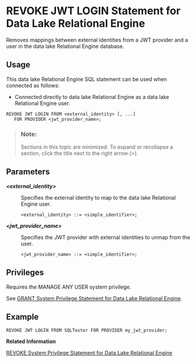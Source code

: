 <!-- loio06e06d8484ab4d97bfd83494bbcf8e06 -->

# REVOKE JWT LOGIN Statement for Data Lake Relational Engine

Removes mappings between external identities from a JWT provider and a user in the data lake Relational Engine database.



<a name="loio06e06d8484ab4d97bfd83494bbcf8e06__section_ovp_dvr_znb"/>

## Usage

This data lake Relational Engine SQL statement can be used when connected as follows:

-   Connected directly to data lake Relational Engine as a data lake Relational Engine user.



```
REVOKE JWT LOGIN FROM <external_identity> [, ...] 
   FOR PROVIDER <jwt_provider_name>;
```



> ### Note:  
> Sections in this topic are minimized. To expand or recollapse a section, click the title next to the right arrow \(*\>*\).



<a name="loio06e06d8484ab4d97bfd83494bbcf8e06__IQ_Parameters"/>

## Parameters


<dl>
<dt><b>

*<external\_identity\>*

</b></dt>
<dd>

Specifies the external identity to map to the data lake Relational Engine user.

```
<external_identity> ::= <simple_identifier>;
```



</dd><dt><b>

*<jwt\_provider\_name\>*

</b></dt>
<dd>

Specifies the JWT provider with external identities to unmap from the user.

```
<jwt_provider_name> ::= <simple_identifier>;
```



</dd>
</dl>



<a name="loio06e06d8484ab4d97bfd83494bbcf8e06__IQ_Permissions"/>

## Privileges

Requires the MANAGE ANY USER system privilege.

See [GRANT System Privilege Statement for Data Lake Relational Engine](grant-system-privilege-statement-for-data-lake-relational-engine-a3dfcb0.md).



<a name="loio06e06d8484ab4d97bfd83494bbcf8e06__section_gwx_f3p_p4b"/>

## Example

```
REVOKE JWT LOGIN FROM SQLTester FOR PROVIDER my_jwt_provider;
```

**Related Information**  


[REVOKE System Privilege Statement for Data Lake Relational Engine](revoke-system-privilege-statement-for-data-lake-relational-engine-a3eadda.md "Removes specific system privileges from specific users and the right to administer the privilege.")

